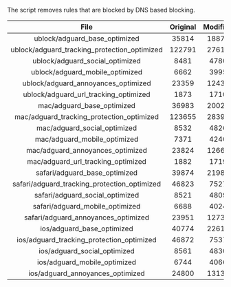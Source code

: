 The script removes rules that are blocked by DNS based blocking.


| File | Original | Modified |
|:----:|:-----:|:-----:|
| ublock/adguard_base_optimized | 35814 | 18873 |
| ublock/adguard_tracking_protection_optimized | 122791 | 27611 |
| ublock/adguard_social_optimized | 8481 | 4780 |
| ublock/adguard_mobile_optimized | 6662 | 3995 |
| ublock/adguard_annoyances_optimized | 23359 | 12430 |
| ublock/adguard_url_tracking_optimized | 1873 | 1710 |
| mac/adguard_base_optimized | 36983 | 20023 |
| mac/adguard_tracking_protection_optimized | 123655 | 28393 |
| mac/adguard_social_optimized | 8532 | 4826 |
| mac/adguard_mobile_optimized | 7371 | 4240 |
| mac/adguard_annoyances_optimized | 23824 | 12665 |
| mac/adguard_url_tracking_optimized | 1882 | 1719 |
| safari/adguard_base_optimized | 39874 | 21984 |
| safari/adguard_tracking_protection_optimized | 46823 | 7527 |
| safari/adguard_social_optimized | 8521 | 4809 |
| safari/adguard_mobile_optimized | 6688 | 4024 |
| safari/adguard_annoyances_optimized | 23951 | 12738 |
| ios/adguard_base_optimized | 40774 | 22614 |
| ios/adguard_tracking_protection_optimized | 46872 | 7537 |
| ios/adguard_social_optimized | 8561 | 4830 |
| ios/adguard_mobile_optimized | 6744 | 4066 |
| ios/adguard_annoyances_optimized | 24800 | 13130 |